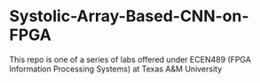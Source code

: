 # Systolic-Array-Based-CNN-on-FPGA
This repo is one of a series of labs offered under ECEN489 (FPGA Information Processing Systems) at Texas A&amp;M University
